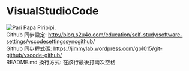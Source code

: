 # VisualStudioCode
  
![Pari Papa Piripipi.](https://encrypted-tbn0.gstatic.com/images?q=tbn:ANd9GcTppSnD82vV0bzYm5oQOx3KXgA4NlvE7X0osejsPhJvFDyonNzFW1fxkZb636cdWYpT0Wg&usqp=CAU")  
Github 同步設定: http://blog.s2u4o.com/education/self-study/software-settings/vscodesettingssyncgithub/  
Github 同步程式碼: https://jimmylab.wordpress.com/gp1015/git-github/vscode-github/  
README.md 換行方式: 在該行最後打兩次空格  

